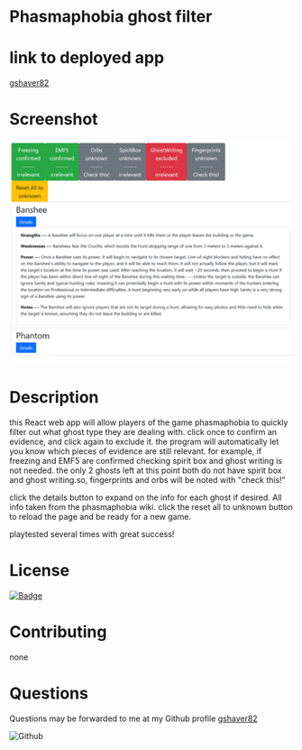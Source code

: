 # Phasmaphobia ghost filter
# link to deployed app
<a href='https://phasmaphobia-ghost-filter.herokuapp.com/'>gshaver82</a>

# Screenshot
<img src='https://raw.githubusercontent.com/gshaver82/phasmaphobia-ghost-filter/main/phasmaphobiaFilterApp.png' alt=Screenshot>

# Description
this React web app will allow players of the game phasmaphobia to quickly filter out what ghost type they are dealing with. click once to confirm an evidence, and click again to exclude it. the program will automatically let you know which pieces of evidence are still relevant. for example, if freezing and EMF5 are confirmed checking spirit box and ghost writing is not needed. the only 2 ghosts left at this point both do not have spirit box and ghost writing.so, fingerprints and orbs will be noted with "check this!"

click the details button to expand on the info for each ghost if desired. All info taken from the phasmaphobia wiki. click the reset all to unknown button to reload the page and be ready for a new game. 

playtested several times with great success!
# License
<a href='https://opensource.org/licenses/MIT'><img alt='Badge' src='https://img.shields.io/badge/License-MIT-yellow.svg'></a>

# Contributing
none
# Questions
 Questions may be forwarded to me at my Github profile
<a href='https://github.com/gshaver82'>gshaver82</a>

<img src='https://avatars.githubusercontent.com/u/52022933?v=4' alt=Github profile picture width=100>